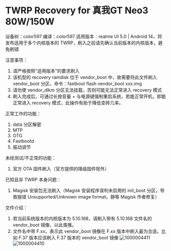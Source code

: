 # TWRP Recovery for 真我GT Neo3 80W/150W
设备树：color597
编译：color597
适用版本：realme UI 5.0 | Android 14，将发布适用于多个内核版本的 TWRP，刷入之前请先确认当前版本的内核版本，避免刷错

注意事项：
1. 请严格按照“适用版本”的要求刷入
2. 该机型的 recovery ramdisk 位于 vendor_boot 中，故需要将此文件刷入 vendor_boot 分区，命令：fastboot flash vendor_boot xxx.img
3. 请勿使 vendor_dlkm 分区无法挂载，否则可能无法正常进入 recovery 模式
4. 刷入完成后，可通过长按音量 + 与电源键强制重启系统，若能正常开机，即能正常进入 recovery 模式，此操作有助于降低变砖几率。

正常工作的功能：
1. data 分区解密
2. MTP
3. OTG
4. Fastbootd
5. 振动调节

未经测试/不正常的功能：
1. 官方 OTA 固件刷入（官方提供的降级固件除外）

已知且非 TWRP 本身问题：
1. Magisk 安装包无法刷入（Magisk 安装程序误判未启用的 init_boot 分区，导致报错 Unsupported/Unknown image format，静等 Magisk 作者修复）

文件介绍：
1. 若当前系统版本的内核版本为 5.10.168，请刷入带有 5.10.168 文件名的 vendor_boot 镜像，以此类推。
2. 文件名中带 F.xx，表示此 vendor_boot 镜像在 F.xx 版本中刷入最为合适。比如 F.37 版本应该刷入 F.37 版本的 vendor_boot 镜像
![1000004411](https://github.com/user-attachments/assets/15913107-563c-4456-832b-6b33064643d8)
![1000004410](https://github.com/user-attachments/assets/429621ab-4e16-451b-b4e2-d82291b748bf)
